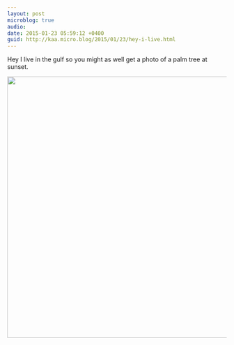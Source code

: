 ```yaml
---
layout: post
microblog: true
audio: 
date: 2015-01-23 05:59:12 +0400
guid: http://kaa.micro.blog/2015/01/23/hey-i-live.html
---
```

Hey I live in the gulf so you might as well get a photo of a palm tree at sunset.

<img src="https://www.kaa.bz/uploads/2018/c1bb2af687.jpg" width="600" height="600" />
